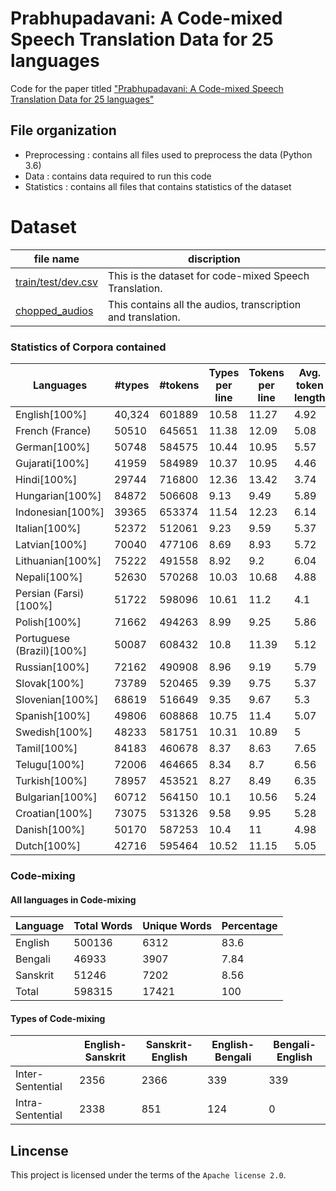 <!--- # Project Title --->
# Prabhupadavani: A Code-mixed Speech Translation Data for 25 languages
Code for the paper titled ["Prabhupadavani: A Code-mixed Speech Translation Data for 25 languages"](https://arxiv.org/abs/2201.11391) <br>

## File organization
* Preprocessing  : contains all files used to preprocess the data (Python 3.6)
* Data  : contains data required to run this code
* Statistics  : contains all files that contains statistics of the dataset

# Dataset
file name | discription
----|----
[train/test/dev.csv](https://drive.google.com/drive/folders/1mnCjP4woF0CrQfhXajj90xp13TW-moR1?usp=sharing)  | This is the dataset for code-mixed Speech Translation.  |
[chopped_audios](https://drive.google.com/drive/folders/1F_TM0EwlZG36ZbbqgzWdWagxsYR70cuN?usp=sharing)  | This contains all the audios, transcription and translation.

### Statistics of Corpora contained

| Languages                   | #types | #tokens | Types per line | Tokens per line | Avg. token length |
| --------------------------- | ------ | ------- | -------------- | --------------- | ----------------- |
| English\[100%\]             | 40,324 | 601889  | 10.58          | 11.27           | 4.92              |
| French (France)             | 50510  | 645651  | 11.38          | 12.09           | 5.08              |
| German\[100%\]              | 50748  | 584575  | 10.44          | 10.95           | 5.57              |
| Gujarati\[100%\]            | 41959  | 584989  | 10.37          | 10.95           | 4.46              |
| Hindi\[100%\]               | 29744  | 716800  | 12.36          | 13.42           | 3.74              |
| Hungarian\[100%\]           | 84872  | 506608  | 9.13           | 9.49            | 5.89              |
| Indonesian\[100%\]          | 39365  | 653374  | 11.54          | 12.23           | 6.14              |
| Italian\[100%\]             | 52372  | 512061  | 9.23           | 9.59            | 5.37              |
| Latvian\[100%\]             | 70040  | 477106  | 8.69           | 8.93            | 5.72              |
| Lithuanian\[100%\]          | 75222  | 491558  | 8.92           | 9.2             | 6.04              |
| Nepali\[100%\]              | 52630  | 570268  | 10.03          | 10.68           | 4.88              |
| Persian (Farsi)\[100%\]     | 51722  | 598096  | 10.61          | 11.2            | 4.1               |
| Polish\[100%\]              | 71662  | 494263  | 8.99           | 9.25            | 5.86              |
| Portuguese (Brazil)\[100%\] | 50087  | 608432  | 10.8           | 11.39           | 5.12              |
| Russian\[100%\]             | 72162  | 490908  | 8.96           | 9.19            | 5.79              |
| Slovak\[100%\]              | 73789  | 520465  | 9.39           | 9.75            | 5.37              |
| Slovenian\[100%\]           | 68619  | 516649  | 9.35           | 9.67            | 5.3               |
| Spanish\[100%\]             | 49806  | 608868  | 10.75          | 11.4            | 5.07              |
| Swedish\[100%\]             | 48233  | 581751  | 10.31          | 10.89           | 5                 |
| Tamil\[100%\]               | 84183  | 460678  | 8.37           | 8.63            | 7.65              |
| Telugu\[100%\]              | 72006  | 464665  | 8.34           | 8.7             | 6.56              |
| Turkish\[100%\]             | 78957  | 453521  | 8.27           | 8.49            | 6.35              |
| Bulgarian\[100%\]           | 60712  | 564150  | 10.1           | 10.56           | 5.24              |
| Croatian\[100%\]            | 73075  | 531326  | 9.58           | 9.95            | 5.28              |
| Danish\[100%\]              | 50170  | 587253  | 10.4           | 11              | 4.98              |
| Dutch\[100%\]               | 42716  | 595464  | 10.52          | 11.15           | 5.05              |




### Code-mixing

#### All languages in Code-mixing

| Language | Total Words | Unique Words | Percentage |
| -------- | ----------- | ------------ | ---------- |
| English  | 500136      | 6312         | 83.6       |
| Bengali  | 46933       | 3907         | 7.84       |
| Sanskrit | 51246       | 7202         | 8.56       |
| Total    | 598315      | 17421        | 100        |


#### Types of Code-mixing

|                  | English-Sanskrit | Sanskrit-English | English-Bengali | Bengali-English |
| ---------------- | ---------------- | ---------------- | --------------- | --------------- |
| Inter-Sentential | 2356             | 2366             | 339             | 339             |
| Intra-Sentential | 2338             | 851              | 124             | 0               |

<!---
<img src="images/vedabaseDF.png"> 

## Categorization of embeddings:

* Word level                            : Word2Vec, glove
* Subword level                         : FastText, Charagram, BPE, LexVec
* Character level                       : charcnn 
* contextual embeddings (Language model): ELMo, BERT, ULMFiT, openAI, FlairEmbeddings

## Evaluation

Parameter details are given in Fasttext ipython notebook in code directory.

To decide max_n parameter, histogram plot of no of characters in word plotted.
So value chosen for experimentation is max_n=10. 

<p align="center">
<img width="400" height="400" src="images/ave_word_plot.png">
</p>

To decide window parameter, histogram plot of, no of words per line plotted.
So window_size chosen is 11. 

<p align="center">
<img width="400" height="400" src="images/word_per_line.png">
  </p>
  
Variation of accuracy as the epoch is changing.

Other parameters were fixed as follows:

Emedding size =100, hidden_layer_sizes=(100),alpha=0.05,learning_rate='adaptive',max_iter=1000,max_n = 10

<p align="center">
<img width="400" height="400" src="images/epoch.png">
    </p>
 
Variation of accuracy as the embedding size is changing.

Other parameters were fixed as follows:

hidden_layer_sizes=(100),alpha=0.05,learning_rate='adaptive',max_iter=1000,max_n = 10 epochs = 5

<p align="center">
<img width="400" height="400" src="images/embedding.png">
</p>
--->
## Lincense
This project is licensed under the terms of the `Apache license 2.0`.
